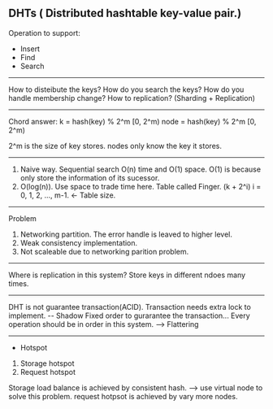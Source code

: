 ## DHTs ( Distributed hashtable key-value pair.)
Operation to support:
- Insert
- Find
- Search

---
How to disteibute the keys?
How do you search the keys?
How do you handle membership change?
How to replication? (Sharding + Replication)

--- 
Chord answer:
k = hash(key) % 2^m     [0, 2^m)
node = hash(key) % 2^m  [0, 2^m)

2^m is the size of key stores.
nodes only know the key it stores.

---
1. Naive way. Sequential search O(n) time and O(1) space. O(1) is because only store the information of its sucessor.
2. O(log(n)). Use space to trade time here. Table called Finger.
(k + 2^i)  i = 0, 1, 2, ..., m-1. <- Table size.

---
Problem 
1. Networking partition. The error handle is leaved to higher level.
2. Weak consistency implementation. 
3. Not scaleable due to networking parition problem.


---
Where is replication in this system?
Store keys in different ndoes many times.

---
DHT is not guarantee transaction(ACID).
Transaction needs extra lock to implement.  -- Shadow 
Fixed order to gurarantee the transaction... Every operation should be in order in this system. --> Flattering

--- 
- Hotspot  
1. Storage hotspot
2. Request hotspot

Storage load balance is achieved by consistent hash. --> use virtual node to solve this problem.
request hotpsot is achieved by vary more nodes.